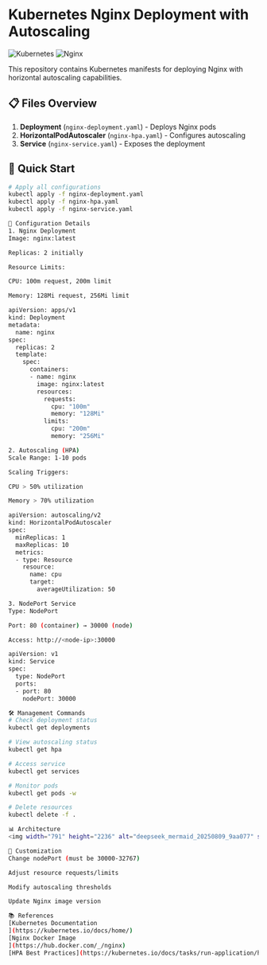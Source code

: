 # Kubernetes Nginx Deployment with Autoscaling

![Kubernetes](https://img.shields.io/badge/Kubernetes-326CE5?logo=kubernetes&logoColor=white)
![Nginx](https://img.shields.io/badge/NGINX-009639?logo=nginx&logoColor=white)

This repository contains Kubernetes manifests for deploying Nginx with horizontal autoscaling capabilities.

## 📋 Files Overview

1. **Deployment** (`nginx-deployment.yaml`) - Deploys Nginx pods
2. **HorizontalPodAutoscaler** (`nginx-hpa.yaml`) - Configures autoscaling
3. **Service** (`nginx-service.yaml`) - Exposes the deployment

## 🚀 Quick Start

```bash
# Apply all configurations
kubectl apply -f nginx-deployment.yaml
kubectl apply -f nginx-hpa.yaml
kubectl apply -f nginx-service.yaml

📝 Configuration Details
1. Nginx Deployment
Image: nginx:latest

Replicas: 2 initially

Resource Limits:

CPU: 100m request, 200m limit

Memory: 128Mi request, 256Mi limit

apiVersion: apps/v1
kind: Deployment
metadata:
  name: nginx
spec:
  replicas: 2
  template:
    spec:
      containers:
      - name: nginx
        image: nginx:latest
        resources:
          requests:
            cpu: "100m"
            memory: "128Mi"
          limits:
            cpu: "200m"
            memory: "256Mi"

2. Autoscaling (HPA)
Scale Range: 1-10 pods

Scaling Triggers:

CPU > 50% utilization

Memory > 70% utilization

apiVersion: autoscaling/v2
kind: HorizontalPodAutoscaler
spec:
  minReplicas: 1
  maxReplicas: 10
  metrics:
  - type: Resource
    resource:
      name: cpu
      target:
        averageUtilization: 50

3. NodePort Service
Type: NodePort

Port: 80 (container) → 30000 (node)

Access: http://<node-ip>:30000

apiVersion: v1
kind: Service
spec:
  type: NodePort
  ports:
  - port: 80
    nodePort: 30000

🛠️ Management Commands
# Check deployment status
kubectl get deployments

# View autoscaling status
kubectl get hpa

# Access service
kubectl get services

# Monitor pods
kubectl get pods -w

# Delete resources
kubectl delete -f .

📊 Architecture
<img width="791" height="2236" alt="deepseek_mermaid_20250809_9aa077" src="https://github.com/user-attachments/assets/689e12aa-1878-4d16-87cf-6088f3d28f01" />

🔧 Customization
Change nodePort (must be 30000-32767)

Adjust resource requests/limits

Modify autoscaling thresholds

Update Nginx image version

📚 References
[Kubernetes Documentation
](https://kubernetes.io/docs/home/)
[Nginx Docker Image
](https://hub.docker.com/_/nginx)
[HPA Best Practices](https://kubernetes.io/docs/tasks/run-application/horizontal-pod-autoscale/)
